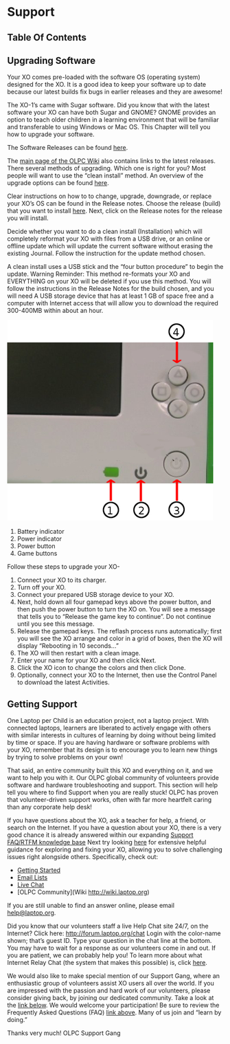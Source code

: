 # Support
## Table Of Contents

## Upgrading Software
Your XO comes pre-loaded with the software OS (operating system) designed for the XO. It is a good idea to keep your software up to date because our latest builds fix bugs in earlier releases and they are awesome!

The XO-1’s came with Sugar software. Did you know that with the latest software your XO can have both Sugar and GNOME? GNOME provides an option to teach older children in a learning environment that will be familiar and transferable to using Windows or Mac OS. This Chapter will tell you how to upgrade your software.

The Software Releases can be found [here](http://wiki.laptop.org/go/Releases).

The [main page of the OLPC Wiki](http://wiki.laptop.org/) also contains links to the latest releases. 
There several methods of upgrading. Which one is right for you? Most people will want to use the “clean install” method. An overview of the upgrade options can be found [here](http://wiki.laptop.org/go/Updating_the_XO).

Clear instructions on how to to change, upgrade, downgrade, or replace your XO’s OS can be found in the Release notes. Choose the release (build) that you want to install [here](http://wiki.laptop.org/go/Releases). Next, click on the Release notes for the release you will install.

Decide whether you want to do a clean install (Installation) which will completely reformat your XO with files from a USB drive, or an online or offline update which will update the current software without erasing the existing Journal. Follow the instruction for the update method chosen.

A clean install uses a USB stick and the “four button procedure” to begin the update. Warning Reminder: This method re-formats your XO and EVERYTHING on your XO will be deleted if you use this method. You will follow the instructions in the Release Notes for the build chosen, and you will need A USB storage device that has at least 1 GB of space free and a computer with Internet access that will allow you to download the required 300-400MB within about an hour.

![Buttons On XO Laptop](assets/UpgradingXOInstructions.jpg)

1. Battery indicator
2. Power indicator
3. Power button
4. Game buttons

Follow these steps to upgrade your XO-
1. Connect your XO to its charger.
2. Turn off your XO.
3. Connect your prepared USB storage device to your XO.
4. Next, hold down all four gamepad keys above the power button, and then push the power button to turn the XO on. You will see a message that tells you to “Release the game key to continue”. Do not continue until you see this message.
5. Release the gamepad keys. The reflash process runs automatically; first you will see the XO arrange and color in a grid of boxes, then the XO will display “Rebooting in 10 seconds...”
6. The XO will then restart with a clean image.
7. Enter your name for your XO and then click Next.
8. Click the XO icon to change the colors and then click Done.
9. Optionally, connect your XO to the Internet, then use the Control Panel to download the latest Activities.

## Getting Support
One Laptop per Child is an education project, not a laptop project. With connected laptops, learners are liberated to actively engage with others with similar interests in cultures of learning by doing without being limited by time or space. If you are having hardware or software problems with your XO, remember that its design is to encourage you to learn new things by trying to solve problems on your own!

That said, an entire community built this XO and everything on it, and we want to help you with it. Our OLPC global community of volunteers provide software and hardware troubleshooting and support. This section will help tell you where to find Support when you are really stuck! OLPC has proven that volunteer-driven support works, often with far more heartfelt caring than any corporate help desk!

If you have questions about the XO, ask a teacher for help, a friend, or search on the Internet. If you have a question about your XO, there is a very good chance it is already answered within our expanding [Support FAQ/RTFM knowledge base](http://wiki.laptop.org/go/Support_FAQ)
Next try looking [here](http://support.laptop.org) for extensive helpful guidance for exploring and fixing your XO, allowing you to solve challenging issues right alongside others. Specifically, check out:
  * [Getting Started](http://laptop.org/start)
  * [Email Lists](http://lists.laptop.org)
  * [Live Chat](http://forum.laptop.org/chat)
  * [OLPC Community](Wiki http://wiki.laptop.org)

If you are still unable to find an answer online, please email help@laptop.org.

Did you know that our volunteers staff a live Help Chat site 24/7, on the Internet? Click here: http://forum.laptop.org/chat Login with the color-name shown; that’s guest ID. Type your question in the chat line at the bottom. You may have to wait for a response as our volunteers come in and out. If you are patient, we can probably help you! To learn more about what Internet Relay Chat (the system that makes this possible) is, click [here](http://wiki.laptop.org/go/IRC).

We would also like to make special mention of our Support Gang, where an enthusiastic group of volunteers assist XO users all over the world. If you are impressed with the passion and hard work of our volunteers, please consider giving back, by joining our dedicated community. Take a look at the [link below](http://wiki.laptop.org/go/Support_Gang). We would welcome your participation! Be sure to review the Frequently Asked Questions (FAQ) [link above](http://wiki.laptop.org/go/Support_FAQ). Many of us join and “learn by doing.”

Thanks very much! OLPC Support Gang
